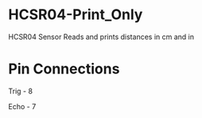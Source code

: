 # HCSR04-Print_Only
HCSR04 Sensor Reads and prints distances in cm and in

# Pin Connections

Trig - 8

Echo - 7
